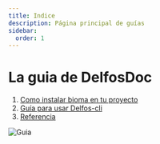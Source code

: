 ```yaml
---
title: Indice
description: Página principal de guías
sidebar:
  order: 1 
---
```

# La guia de DelfosDoc
1. [Como instalar bioma en tu proyecto](guides/bioma/)
2. [Guía para usar Delfos-cli](delfosTI/guides/example/)
3. [Referencia](reference/example/)

![Guia](https://media3.giphy.com/media/v1.Y2lkPTc5MGI3NjExdjQ4eWs0OWhsZmFvcGsxM2d0YzQwM3F3Z2J6d3BrNXQycm5lOHJscSZlcD12MV9pbnRlcm5hbF9naWZfYnlfaWQmY3Q9Zw/VcizxCUIgaKpa/giphy.gif)
